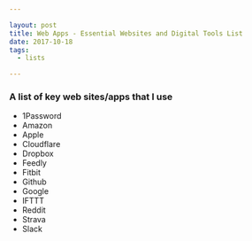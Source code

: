 ```yaml
---

layout: post
title: Web Apps - Essential Websites and Digital Tools List
date: 2017-10-18
tags:
  - lists

---
```


### A list of key web sites/apps that I use

* 1Password
* Amazon
* Apple
* Cloudflare
* Dropbox
* Feedly
* Fitbit
* Github
* Google
* IFTTT
* Reddit
* Strava
* Slack
